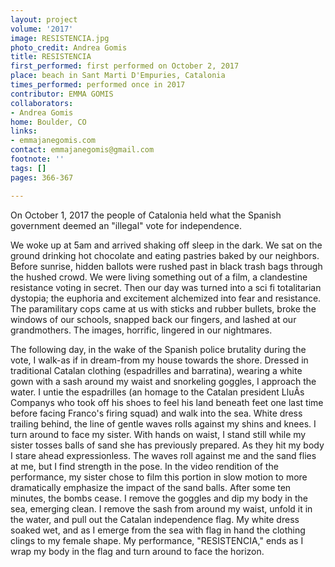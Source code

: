 ```yaml
---
layout: project
volume: '2017'
image: RESISTENCIA.jpg
photo_credit: Andrea Gomis
title: RESISTENCIA
first_performed: first performed on October 2, 2017
place: beach in Sant Marti D'Empuries, Catalonia
times_performed: performed once in 2017
contributor: EMMA GOMIS
collaborators:
- Andrea Gomis
home: Boulder, CO
links:
- emmajanegomis.com
contact: emmajanegomis@gmail.com
footnote: ''
tags: []
pages: 366-367

---
```


On October 1, 2017 the people of Catalonia held what the Spanish government deemed an "illegal" vote for independence.

We woke up at 5am and arrived shaking off sleep in the dark. We sat on the ground drinking hot chocolate and eating pastries baked by our neighbors. Before sunrise, hidden ballots were rushed past in black trash bags through the hushed crowd. We were living something out of a film, a clandestine resistance voting in secret. Then our day was turned into a sci fi totalitarian dystopia; the euphoria and excitement alchemized into fear and resistance. The paramilitary cops came at us with sticks and rubber bullets, broke the windows of our schools, snapped back our fingers, and lashed at our grandmothers. The images, horrific, lingered in our nightmares.

The following day, in the wake of the Spanish police brutality during the vote, I walk-as if in dream-from my house towards the shore. Dressed in traditional Catalan clothing (espadrilles and barratina), wearing a white gown with a sash around my waist and snorkeling goggles, I approach the water. I untie the espadrilles (an homage to the Catalan president LluÃ­s Companys who took off his shoes to feel his land beneath feet one last time before facing Franco's firing squad) and walk into the sea. White dress trailing behind, the line of gentle waves rolls against my shins and knees. I turn around to face my sister. With hands on waist, I stand still while my sister tosses balls of sand she has previously prepared. As they hit my body I stare ahead expressionless. The waves roll against me and the sand flies at me, but I find strength in the pose. In the video rendition of the performance, my sister chose to film this portion in slow motion to more dramatically emphasize the impact of the sand balls. After some ten minutes, the bombs cease. I remove the goggles and dip my body in the sea, emerging clean. I remove the sash from around my waist, unfold it in the water, and pull out the Catalan independence flag. My white dress soaked wet, and as I emerge from the sea with flag in hand the clothing clings to my female shape. My performance, "RESISTENCIA," ends as I wrap my body in the flag and turn around to face the horizon.
